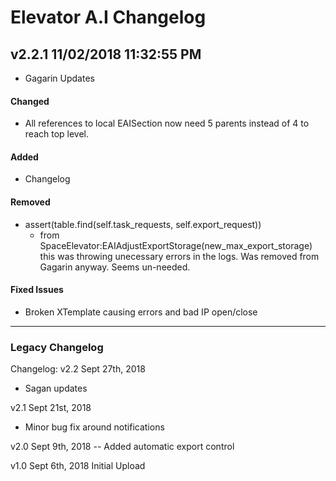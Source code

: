 # Elevator A.I Changelog
## v2.2.1 11/02/2018 11:32:55 PM
- Gagarin Updates
#### Changed
- All references to local EAISection now need 5 parents instead of 4 to reach top level.
#### Added
- Changelog
#### Removed
- assert(table.find(self.task_requests, self.export_request))
  - from SpaceElevator:EAIAdjustExportStorage(new_max_export_storage) this was throwing unecessary errors in the logs. Was removed from Gagarin anyway. Seems un-needed.
#### Fixed Issues
- Broken XTemplate causing errors and bad IP open/close
--------------------------------------------------------
### Legacy Changelog
Changelog:
v2.2 Sept 27th, 2018
- Sagan updates

v2.1 Sept 21st, 2018
- Minor bug fix around notifications

v2.0 Sept 9th, 2018
-- Added automatic export control

v1.0 Sept 6th, 2018
Initial Upload
